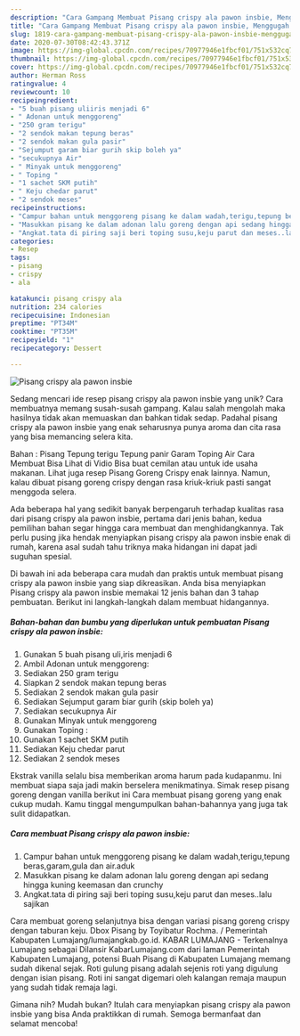 ```yaml
---
description: "Cara Gampang Membuat Pisang crispy ala pawon insbie, Menggugah Selera"
title: "Cara Gampang Membuat Pisang crispy ala pawon insbie, Menggugah Selera"
slug: 1819-cara-gampang-membuat-pisang-crispy-ala-pawon-insbie-menggugah-selera
date: 2020-07-30T08:42:43.371Z
image: https://img-global.cpcdn.com/recipes/70977946e1fbcf01/751x532cq70/pisang-crispy-ala-pawon-insbie-foto-resep-utama.jpg
thumbnail: https://img-global.cpcdn.com/recipes/70977946e1fbcf01/751x532cq70/pisang-crispy-ala-pawon-insbie-foto-resep-utama.jpg
cover: https://img-global.cpcdn.com/recipes/70977946e1fbcf01/751x532cq70/pisang-crispy-ala-pawon-insbie-foto-resep-utama.jpg
author: Herman Ross
ratingvalue: 4
reviewcount: 10
recipeingredient:
- "5 buah pisang uliiris menjadi 6"
- " Adonan untuk menggoreng"
- "250 gram terigu"
- "2 sendok makan tepung beras"
- "2 sendok makan gula pasir"
- "Sejumput garam biar gurih skip boleh ya"
- "secukupnya Air"
- " Minyak untuk menggoreng"
- " Toping "
- "1 sachet SKM putih"
- " Keju chedar parut"
- "2 sendok meses"
recipeinstructions:
- "Campur bahan untuk menggoreng pisang ke dalam wadah,terigu,tepung beras,garam,gula dan air.aduk"
- "Masukkan pisang ke dalam adonan lalu goreng dengan api sedang hingga kuning keemasan dan crunchy"
- "Angkat.tata di piring saji beri toping susu,keju parut dan meses..lalu sajikan"
categories:
- Resep
tags:
- pisang
- crispy
- ala

katakunci: pisang crispy ala 
nutrition: 234 calories
recipecuisine: Indonesian
preptime: "PT34M"
cooktime: "PT35M"
recipeyield: "1"
recipecategory: Dessert

---
```



![Pisang crispy ala pawon insbie](https://img-global.cpcdn.com/recipes/70977946e1fbcf01/751x532cq70/pisang-crispy-ala-pawon-insbie-foto-resep-utama.jpg)

Sedang mencari ide resep pisang crispy ala pawon insbie yang unik? Cara membuatnya memang susah-susah gampang. Kalau salah mengolah maka hasilnya tidak akan memuaskan dan bahkan tidak sedap. Padahal pisang crispy ala pawon insbie yang enak seharusnya punya aroma dan cita rasa yang bisa memancing selera kita.

Bahan : Pisang Tepung terigu Tepung panir Garam Toping Air Cara Membuat Bisa Lihat di Vidio Bisa buat cemilan atau untuk ide usaha makanan. Lihat juga resep Pisang Goreng Crispy enak lainnya. Namun, kalau dibuat pisang goreng crispy dengan rasa kriuk-kriuk pasti sangat menggoda selera.

Ada beberapa hal yang sedikit banyak berpengaruh terhadap kualitas rasa dari pisang crispy ala pawon insbie, pertama dari jenis bahan, kedua pemilihan bahan segar hingga cara membuat dan menghidangkannya. Tak perlu pusing jika hendak menyiapkan pisang crispy ala pawon insbie enak di rumah, karena asal sudah tahu triknya maka hidangan ini dapat jadi suguhan spesial.


Di bawah ini ada beberapa cara mudah dan praktis untuk membuat pisang crispy ala pawon insbie yang siap dikreasikan. Anda bisa menyiapkan Pisang crispy ala pawon insbie memakai 12 jenis bahan dan 3 tahap pembuatan. Berikut ini langkah-langkah dalam membuat hidangannya.

<!--inarticleads1-->

##### Bahan-bahan dan bumbu yang diperlukan untuk pembuatan Pisang crispy ala pawon insbie:

1. Gunakan 5 buah pisang uli,iris menjadi 6
1. Ambil  Adonan untuk menggoreng:
1. Sediakan 250 gram terigu
1. Siapkan 2 sendok makan tepung beras
1. Sediakan 2 sendok makan gula pasir
1. Sediakan Sejumput garam biar gurih (skip boleh ya)
1. Sediakan secukupnya Air
1. Gunakan  Minyak untuk menggoreng
1. Gunakan  Toping :
1. Gunakan 1 sachet SKM putih
1. Sediakan  Keju chedar parut
1. Sediakan 2 sendok meses


Ekstrak vanilla selalu bisa memberikan aroma harum pada kudapanmu. Ini membuat siapa saja jadi makin berselera menikmatinya. Simak resep pisang goreng dengan vanilla berikut ini Cara membuat pisang goreng yang enak cukup mudah. Kamu tinggal mengumpulkan bahan-bahannya yang juga tak sulit didapatkan. 

<!--inarticleads2-->

##### Cara membuat Pisang crispy ala pawon insbie:

1. Campur bahan untuk menggoreng pisang ke dalam wadah,terigu,tepung beras,garam,gula dan air.aduk
1. Masukkan pisang ke dalam adonan lalu goreng dengan api sedang hingga kuning keemasan dan crunchy
1. Angkat.tata di piring saji beri toping susu,keju parut dan meses..lalu sajikan


Cara membuat goreng selanjutnya bisa dengan variasi pisang goreng crispy dengan taburan keju. Dbox Pisang by Toyibatur Rochma. / Pemerintah Kabupaten Lumajang/lumajangkab.go.id. KABAR LUMAJANG - Terkenalnya Lumajang sebagai Dilansir KabarLumajang.com dari laman Pemerintah Kabupaten Lumajang, potensi Buah Pisang di Kabupaten Lumajang memang sudah dikenal sejak. Roti gulung pisang adalah sejenis roti yang digulung dengan isian pisang. Roti ini sangat digemari oleh kalangan remaja maupun yang sudah tidak remaja lagi. 

Gimana nih? Mudah bukan? Itulah cara menyiapkan pisang crispy ala pawon insbie yang bisa Anda praktikkan di rumah. Semoga bermanfaat dan selamat mencoba!

